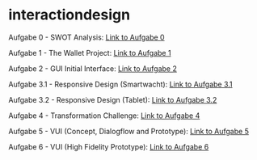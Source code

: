 # interactiondesign
Aufgabe 0 - SWOT Analysis:
[Link to Aufgabe 0](https://framer.com/share/Swot-Analysis-Buck-Kerstin--1ElUoTyRjiLSUB0QnNy7/CcGUthbTOTeoMVY8kHyfsB-3%3A00u49g5hg546o)

Aufgabe 1 - The Wallet Project:
[Link to Aufgabe 1](https://www.notion.so/The-Wallet-Project-56d6003e070647a6a5c6547b4d001f37) 

Aufgabe 2 - GUI Initial Interface:
[Link to Aufgabe 2](https://www.notion.so/GUI-Project-1bf74c7915f2450f9f1b2de04f94a564)

Aufgabe 3.1 - Responsive Design (Smartwacht):
[Link to Aufgabe 3.1](https://www.figma.com/proto/Goe2thE3389PCp60XWrGw4/GUI-Smartwatch?node-id=1%3A2&scaling=scale-down)

Aufgabe 3.2 - Responsive Design (Tablet):
[Link to Aufgabe 3.2](https://www.figma.com/proto/cAURnzkD0LGeQ7Mt70XyT5/GUI-Tablet?node-id=2%3A2&scaling=scale-down)

Aufgabe 4 - Transformation Challenge:
[Link to Aufgabe 4](https://www.notion.so/Design-Transformation-Challenge-227ceecbda654f65bf7a89d542d9c85d)

Aufgabe 5 - VUI (Concept, Dialogflow and Prototype):
[Link to Aufgabe 5](https://www.notion.so/VUI-b6334fcd291944de87cf9b3a003bdec6)

Aufgabe 6 - VUI (High Fidelity Prototype):
[Link to Aufgabe 6](https://www.notion.so/VUI-Prototyping-7ea208f809d841bc93ee601017443120)

